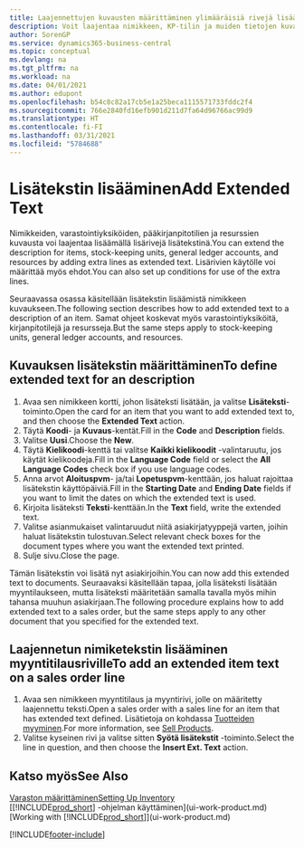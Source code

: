 ```yaml
---
title: Laajennettujen kuvausten määrittäminen ylimääräisiä rivejä lisäämällä
description: Voit laajentaa nimikkeen, KP-tilin ja muiden tietojen kuvauksena käytettävää vakiotekstiä lisäämällä ylimääräisiä rivejä.
author: SorenGP
ms.service: dynamics365-business-central
ms.topic: conceptual
ms.devlang: na
ms.tgt_pltfrm: na
ms.workload: na
ms.date: 04/01/2021
ms.author: edupont
ms.openlocfilehash: b54c8c82a17cb5e1a25beca1115571733fddc2f4
ms.sourcegitcommit: 766e2840fd16efb901d211d7fa64d96766ac99d9
ms.translationtype: HT
ms.contentlocale: fi-FI
ms.lasthandoff: 03/31/2021
ms.locfileid: "5784688"
---
```

# <a name="add-extended-text"></a><span data-ttu-id="cabe9-103">Lisätekstin lisääminen</span><span class="sxs-lookup"><span data-stu-id="cabe9-103">Add Extended Text</span></span>

<span data-ttu-id="cabe9-104">Nimikkeiden, varastointiyksiköiden, pääkirjanpitotilien ja resurssien kuvausta voi laajentaa lisäämällä lisärivejä lisätekstinä.</span><span class="sxs-lookup"><span data-stu-id="cabe9-104">You can extend the description for items, stock-keeping units, general ledger accounts, and resources by adding extra lines as extended text.</span></span> <span data-ttu-id="cabe9-105">Lisärivien käytölle voi määrittää myös ehdot.</span><span class="sxs-lookup"><span data-stu-id="cabe9-105">You can also set up conditions for use of the extra lines.</span></span>  

<span data-ttu-id="cabe9-106">Seuraavassa osassa käsitellään lisätekstin lisäämistä nimikkeen kuvaukseen.</span><span class="sxs-lookup"><span data-stu-id="cabe9-106">The following section describes how to add extended text to a description of an item.</span></span> <span data-ttu-id="cabe9-107">Samat ohjeet koskevat myös varastointiyksiköitä, kirjanpitotilejä ja resursseja.</span><span class="sxs-lookup"><span data-stu-id="cabe9-107">But the same steps apply to stock-keeping units, general ledger accounts, and resources.</span></span>  

## <a name="to-define-extended-text-for-an-description"></a><span data-ttu-id="cabe9-108">Kuvauksen lisätekstin määrittäminen</span><span class="sxs-lookup"><span data-stu-id="cabe9-108">To define extended text for an description</span></span>

1. <span data-ttu-id="cabe9-109">Avaa sen nimikkeen kortti, johon lisäteksti lisätään, ja valitse **Lisäteksti**-toiminto.</span><span class="sxs-lookup"><span data-stu-id="cabe9-109">Open the card for an item that you want to add extended text to, and then choose the **Extended Text** action.</span></span>
2. <span data-ttu-id="cabe9-110">Täytä **Koodi**- ja **Kuvaus**-kentät.</span><span class="sxs-lookup"><span data-stu-id="cabe9-110">Fill in the **Code** and **Description** fields.</span></span>
3. <span data-ttu-id="cabe9-111">Valitse **Uusi**.</span><span class="sxs-lookup"><span data-stu-id="cabe9-111">Choose the **New**.</span></span>
4. <span data-ttu-id="cabe9-112">Täytä **Kielikoodi**-kenttä tai valitse **Kaikki kielikoodit** -valintaruutu, jos käytät kielikoodeja.</span><span class="sxs-lookup"><span data-stu-id="cabe9-112">Fill in the **Language Code** field or select the **All Language Codes** check box if you use language codes.</span></span>
5. <span data-ttu-id="cabe9-113">Anna arvot **Aloituspvm**- ja/tai **Lopetuspvm**-kenttään, jos haluat rajoittaa lisätekstin käyttöpäiviä.</span><span class="sxs-lookup"><span data-stu-id="cabe9-113">Fill in the **Starting Date** and **Ending Date** fields if you want to limit the dates on which the extended text is used.</span></span>
6. <span data-ttu-id="cabe9-114">Kirjoita lisäteksti **Teksti**-kenttään.</span><span class="sxs-lookup"><span data-stu-id="cabe9-114">In the **Text** field, write the extended text.</span></span>
7. <span data-ttu-id="cabe9-115">Valitse asianmukaiset valintaruudut niitä asiakirjatyyppejä varten, joihin haluat lisätekstin tulostuvan.</span><span class="sxs-lookup"><span data-stu-id="cabe9-115">Select relevant check boxes for the document types where you want the extended text printed.</span></span>
8. <span data-ttu-id="cabe9-116">Sulje sivu.</span><span class="sxs-lookup"><span data-stu-id="cabe9-116">Close the page.</span></span>

<span data-ttu-id="cabe9-117">Tämän lisätekstin voi lisätä nyt asiakirjoihin.</span><span class="sxs-lookup"><span data-stu-id="cabe9-117">You can now add this extended text to documents.</span></span> <span data-ttu-id="cabe9-118">Seuraavaksi käsitellään tapaa, jolla lisäteksti lisätään myyntilaukseen, mutta lisäteksti määritetään samalla tavalla myös mihin tahansa muuhun asiakirjaan.</span><span class="sxs-lookup"><span data-stu-id="cabe9-118">The following procedure explains how to add extended text to a sales order, but the same steps apply to any other document that you specified for the extended text.</span></span>  

## <a name="to-add-an-extended-item-text-on-a-sales-order-line"></a><span data-ttu-id="cabe9-119">Laajennetun nimiketekstin lisääminen myyntitilausriville</span><span class="sxs-lookup"><span data-stu-id="cabe9-119">To add an extended item text on a sales order line</span></span>

1. <span data-ttu-id="cabe9-120">Avaa sen nimikkeen myyntitilaus ja myyntirivi, jolle on määritetty laajennettu teksti.</span><span class="sxs-lookup"><span data-stu-id="cabe9-120">Open a sales order with a sales line for an item that has extended text defined.</span></span> <span data-ttu-id="cabe9-121">Lisätietoja on kohdassa [Tuotteiden myyminen](sales-how-sell-products.md).</span><span class="sxs-lookup"><span data-stu-id="cabe9-121">For more information, see [Sell Products](sales-how-sell-products.md).</span></span>
2. <span data-ttu-id="cabe9-122">Valitse kyseinen rivi ja valitse sitten **Syötä lisätekstit** -toiminto.</span><span class="sxs-lookup"><span data-stu-id="cabe9-122">Select the line in question, and then choose the **Insert Ext. Text** action.</span></span>

## <a name="see-also"></a><span data-ttu-id="cabe9-123">Katso myös</span><span class="sxs-lookup"><span data-stu-id="cabe9-123">See Also</span></span>

[<span data-ttu-id="cabe9-124">Varaston määrittäminen</span><span class="sxs-lookup"><span data-stu-id="cabe9-124">Setting Up Inventory</span></span>](inventory-setup-inventory.md)  
<span data-ttu-id="cabe9-125">[[!INCLUDE[prod_short](includes/prod_short.md)] -ohjelman käyttäminen](ui-work-product.md)</span><span class="sxs-lookup"><span data-stu-id="cabe9-125">[Working with [!INCLUDE[prod_short](includes/prod_short.md)]](ui-work-product.md)</span></span>


[!INCLUDE[footer-include](includes/footer-banner.md)]